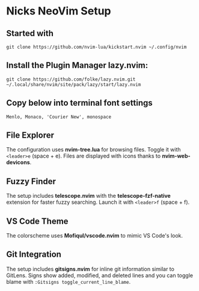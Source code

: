 # Nicks NeoVim Setup

## Started with
```git clone https://github.com/nvim-lua/kickstart.nvim ~/.config/nvim```

## Install the Plugin Manager lazy.nvim:
```git clone https://github.com/folke/lazy.nvim.git ~/.local/share/nvim/site/pack/lazy/start/lazy.nvim```

## Copy below into terminal font settings
```Menlo, Monaco, 'Courier New', monospace```

## File Explorer
The configuration uses **nvim-tree.lua** for browsing files.
Toggle it with `<leader>e` (space + e). Files are displayed with icons thanks to **nvim-web-devicons**.

## Fuzzy Finder
The setup includes **telescope.nvim** with the **telescope-fzf-native** extension
for faster fuzzy searching.
Launch it with `<leader>f` (space + f).

## VS Code Theme
The colorscheme uses **Mofiqul/vscode.nvim** to mimic VS Code's look.

## Git Integration
The setup includes **gitsigns.nvim** for inline git information similar to GitLens.
Signs show added, modified, and deleted lines and you can toggle blame with `:Gitsigns toggle_current_line_blame`.
